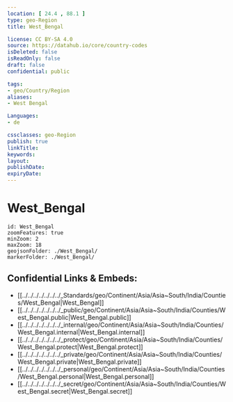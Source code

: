```yaml
---
location: [ 24.4 , 88.1 ] 
type: geo-Region
title: West_Bengal

license: CC BY-SA 4.0
source: https://datahub.io/core/country-codes
isDeleted: false
isReadOnly: false
draft: false
confidential: public

tags:
- geo/Country/Region
aliases:
- West Bengal

Languages:
- de

cssclasses: geo-Region
publish: true
linkTitle: 
keywords: 
layout: 
publishDate: 
expiryDate: 
---
```


# West_Bengal

```leaflet
id: West_Bengal
zoomFeatures: true 
minZoom: 2 
maxZoom: 18
geojsonFolder: ./West_Bengal/
markerFolder: ./West_Bengal/
```


## Confidential Links & Embeds: 
- [[../../../../../../../_Standards/geo/Continent/Asia/Asia~South/India/Counties/West_Bengal|West_Bengal]] 
- [[../../../../../../../_public/geo/Continent/Asia/Asia~South/India/Counties/West_Bengal.public|West_Bengal.public]] 
- [[../../../../../../../_internal/geo/Continent/Asia/Asia~South/India/Counties/West_Bengal.internal|West_Bengal.internal]] 
- [[../../../../../../../_protect/geo/Continent/Asia/Asia~South/India/Counties/West_Bengal.protect|West_Bengal.protect]] 
- [[../../../../../../../_private/geo/Continent/Asia/Asia~South/India/Counties/West_Bengal.private|West_Bengal.private]] 
- [[../../../../../../../_personal/geo/Continent/Asia/Asia~South/India/Counties/West_Bengal.personal|West_Bengal.personal]] 
- [[../../../../../../../_secret/geo/Continent/Asia/Asia~South/India/Counties/West_Bengal.secret|West_Bengal.secret]] 

